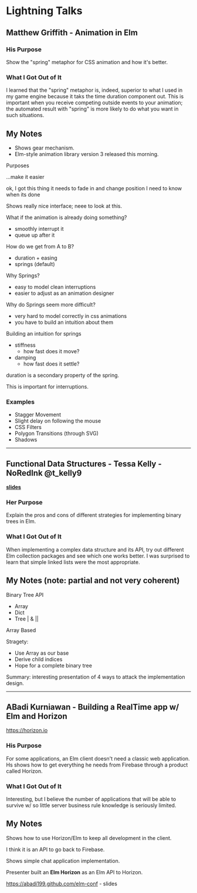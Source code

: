 # Lightning Talks

## Matthew Griffith - Animation in Elm

### His Purpose

Show the "spring" metaphor for CSS animation and how it's better.

### What I Got Out of It

I learned that the "spring" metaphor is, indeed, superior to what I used in 
my game engine because it taks the time duration component out.  This is 
important when you receive competing outside events to your animation; the 
automated result with "spring" is more likely to do what you want in such 
situations.
 
## My Notes


* Shows gear mechanism.
* Elm-style animation library version 3 released this morning.


Purposes

...make it easier

ok, I got this thing
it needs to fade in and change position
I need to know when its done

Shows really nice interface; neee to look at this.

What if the animation is already doing something?

* smoothly interrupt it
* queue up after it

How do we get from A to B?

* duration + easing
* springs (default)

Why Springs?

* easy to model clean interruptions
* easier to adjust as an animation designer

Why do Springs seem more difficult?

* very hard to model correctly in css animations
* you have to build an intuition about them

Building an intuition for springs

* stiffness
     * how fast does it move?
* damping
     * how fast does it settle?
     
duration is a secondary property of the spring.

This is important for interruptions.

### Examples

* Stagger Movement
* Slight delay on following the mouse
* CSS Filters
* Polygon Transitions (through SVG)
* Shadows

---

## Functional Data Structures - Tessa Kelly - NoRedInk @t_kelly9

**[slides](http://bit.ly/2cxDOLw)**

### Her Purpose

Explain the pros and cons of different strategies for implementing binary 
trees in Elm.

### What I Got Out of It

When implementing a complex data structure and its API, try out different 
Elm collection packages and see which one works better.  I was surprised to 
learn that simple linked lists were the most appropriate.
 
## My Notes (note: partial and not very coherent)

Binary Tree API

* Array
* Dict
* Tree | & ||

Array Based

Stragety:

* Use Array as our base
* Derive child indices
* Hope for a complete binary tree

Summary: interesting presentation of 4 ways to attack the implementation design.

---

## ABadi Kurniawan - Building a RealTime app w/ Elm and Horizon

https://horizon.io

### His Purpose

For some applications, an Elm client doesn't need a classic web application.
  Hs shows how to get everything he needs from Firebase through a product 
  called Horizon.

### What I Got Out of It

Interesting, but I believe the number of applications that will be able to 
survive w/ so little server business rule knowledge is seriously limited.

## My Notes

Shows how to use Horizon/Elm to keep all development in the client.

I think it is an API to go back to Firebase.

Shows simple chat application implementation.

Presenter built an **Elm Horizon** as an Elm API to Horizon.


https://abadi199.github.com/elm-conf - slides


